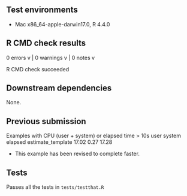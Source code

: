 ## Test environments

* Mac x86_64-apple-darwin17.0, R 4.4.0

## R CMD check results

0 errors v | 0 warnings v | 0 notes v

R CMD check succeeded

## Downstream dependencies

None.

## Previous submission

  Examples with CPU (user + system) or elapsed time > 10s
                     user system elapsed
  estimate_template 17.02   0.27   17.28

* This example has been revised to complete faster.

## Tests

Passes all the tests in `tests/testthat.R`
